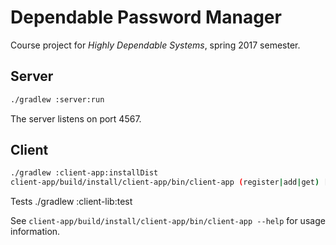 Dependable Password Manager
===========================

Course project for *Highly Dependable Systems*, spring 2017 semester.

Server
------

```sh
./gradlew :server:run
```

The server listens on port 4567.


Client
------

```sh
./gradlew :client-app:installDist
client-app/build/install/client-app/bin/client-app (register|add|get) [DOMAIN USERNAME]
```

Tests
./gradlew :client-lib:test

See `client-app/build/install/client-app/bin/client-app --help` for usage information.
